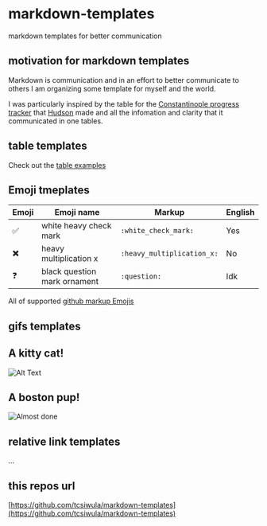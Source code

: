 # markdown-templates
markdown templates for better communication

## motivation for markdown templates

Markdown is communication and in an effort to better communicate to others I am organizing some template for myself and the world.

I was particularly inspired by the table for the [Constantinople progress tracker](https://github.com/ethereum/pm/issues/53) that [Hudson](https://github.com/Souptacular) made and all the infomation and clarity that it communicated in one tables.

## table templates

Check out the [table examples](https://github.com/tcsiwula/markdown-templates/blob/master/tables/)


## Emoji tmeplates

| Emoji  | Emoji name                   | Markup       | English |
| ---    | ---                          | ------------- | ---- |
| ✅     | white heavy check mark       | `:white_check_mark:` | Yes |
| ✖️     | heavy multiplication x       | `:heavy_multiplication_x:` | No |
| ❓     | black question mark ornament | `:question:` | Idk |


All of supported [github markup Emojis](https://gist.github.com/rxaviers/7360908)


## gifs templates

## A kitty cat!
![Alt Text](https://media.giphy.com/media/vFKqnCdLPNOKc/giphy.gif)

## A boston pup!
![Almost done](https://media.giphy.com/media/GoRkPquMO1qgw/giphy.gif)


## relative link templates
...

## this repos url
[https://github.com/tcsiwula/markdown-templates](https://github.com/tcsiwula/markdown-templates)


